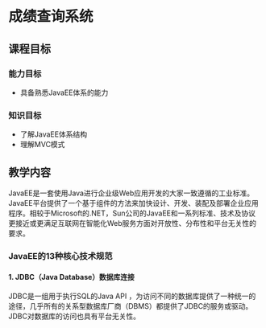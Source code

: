# 成绩查询系统

## 课程目标

### 能力目标

* 具备熟悉JavaEE体系的能力

### 知识目标

* 了解JavaEE体系结构
* 理解MVC模式

## 教学内容

JavaEE是一套使用Java进行企业级Web应用开发的大家一致遵循的工业标准。
JavaEE平台提供了一个基于组件的方法来加快设计、开发、装配及部署企业应用程序。相较于Microsoft的.NET，Sun公司的JavaEE和一系列标准、技术及协议更接近或更满足互联网在智能化Web服务方面对开放性、分布性和平台无关性的要求。

### JavaEE的13种核心技术规范

#### 1. JDBC（Java Database）数据库连接

JDBC是一组用于执行SQL的Java API ，为访问不同的数据库提供了一种统一的途径，几乎所有的关系型数据库厂商（DBMS）都提供了JDBC的服务或驱动。JDBC对数据库的访问也具有平台无关性。
